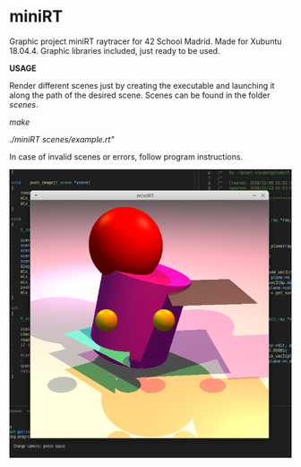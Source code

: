 # miniRT
Graphic project miniRT raytracer for 42 School Madrid. Made for Xubuntu 18.04.4. Graphic libraries included, just ready to be used.

**USAGE**

Render different scenes just by creating the executable and launching it along the path of the desired scene. Scenes can be found in the folder *scenes*.

*make*

*./miniRT scenes/example.rt"*

In case of invalid scenes or errors, follow program instructions.

![Screenshot](scene.png) 
